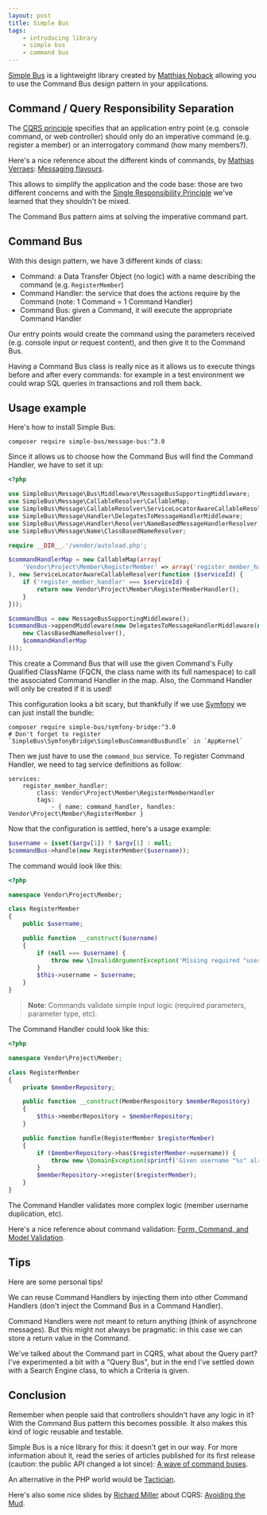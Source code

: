 ```yaml
---
layout: post
title: Simple Bus
tags:
    - introducing library
    - simple bus
    - command bus
---
```


[Simple Bus](http://simplebus.github.io/MessageBus/) is a lightweight library
created by [Matthias Noback](https://twitter.com/matthiasnoback) allowing you to
use the Command Bus design pattern in your applications.

## Command / Query Responsibility Separation

The [CQRS principle](http://martinfowler.com/bliki/CQRS.html) specifies that an
application entry point (e.g. console command, or web controller) should only do
an imperative command (e.g. register a member) or an interrogatory command (how many members?).

Here's a nice reference about the different kinds of commands, by
[Mathias Verraes](https://twitter.com/mathiasverraes): [Messaging flavours](http://verraes.net/2015/01/messaging-flavours/).

This allows to simplify the application and the code base: those are two different
concerns and with the [Single Responsibility Principle](http://www.objectmentor.com/resources/articles/srp.pdf)
we've learned that they shouldn't be mixed.

The Command Bus pattern aims at solving the imperative command part.

## Command Bus

With this design pattern, we have 3 different kinds of class:

* Command: a Data Transfer Object (no logic) with a name describing the command (e.g. `RegisterMember`)
* Command Handler: the service that does the actions require by the Command (note: 1 Command =  1 Command Handler)
* Command Bus: given a Command, it will execute the appropriate Command Handler

Our entry points would create the command using the parameters received
(e.g. console input or request content), and then give it to the Command Bus.

Having a Command Bus class is really nice as it allows us to execute things before and
after every commands: for example in a test environment we could wrap SQL queries in transactions
and roll them back.

## Usage example

Here's how to install Simple Bus:

    composer require simple-bus/message-bus:^3.0

Since it allows us to choose how the Command Bus will find the Command Handler, we
have to set it up:

```php
<?php

use SimpleBus\Message\Bus\Middleware\MessageBusSupportingMiddleware;
use SimpleBus\Message\CallableResolver\CallableMap;
use SimpleBus\Message\CallableResolver\ServiceLocatorAwareCallableResolver;
use SimpleBus\Message\Handler\DelegatesToMessageHandlerMiddleware;
use SimpleBus\Message\Handler\Resolver\NameBasedMessageHandlerResolver;
use SimpleBus\Message\Name\ClassBasedNameResolver;

require __DIR__.'/vendor/autoload.php';

$commandHandlerMap = new CallableMap(array(
    'Vendor\Project\Member\RegisterMember' => array('register_member_handler', 'handle'),
), new ServiceLocatorAwareCallableResolver(function ($serviceId) {
    if ('register_member_handler' === $serviceId) {
        return new Vendor\Project\Member\RegisterMemberHandler();
    }
}));

$commandBus = new MessageBusSupportingMiddleware();
$commandBus->appendMiddleware(new DelegatesToMessageHandlerMiddleware(new NameBasedMessageHandlerResolver(
    new ClassBasedNameResolver(),
    $commandHandlerMap
)));
```

This create a Command Bus that will use the given Command's Fully Qualified ClassName
(FQCN, the class name with its full namespace) to call the associated Command Handler
in the map. Also, the Command Handler will only be created if it is used!

This configuration looks a bit scary, but thankfully if we use [Symfony](http://symfony.com/)
we can just install the bundle:

    composer require simple-bus/symfony-bridge:^3.0
    # Don't forget to register `SimpleBus\SymfonyBridge\SimpleBusCommandBusBundle` in `AppKernel`

Then we just have to use the `command_bus` service. To register Command Handler, we
need to tag service definitions as follow:

```
services:
    register_member_handler:
        class: Vendor\Project\Member\RegisterMemberHandler
        tags:
            - { name: command_handler, handles: Vendor\Project\Member\RegisterMember }
```

Now that the configuration is settled, here's a usage example:

```php
$username = isset($argv[1]) ? $argv[1] : null;
$commandBus->handle(new RegisterMember($username));
```

The command would look like this:

```php
<?php

namespace Vendor\Project\Member;

class RegisterMember
{
    public $username;

    public function __construct($username)
    {
        if (null === $username) {
            throw new \InvalidArgumentException('Missing required "username" parameter');
        }
        $this->username = $username;
    }
}
```

> **Note**: Commands validate simple input logic (required parameters, parameter type, etc).

The Command Handler could look like this:

```php
<?php

namespace Vendor\Project\Member;

class RegisterMember
{
    private $memberRepository;

    public function __construct(MemberRespository $memberRepository)
    {
        $this->memberRepository = $memberRepository;
    }

    public function handle(RegisterMember $registerMember)
    {
        if ($memberRepository->has($registerMember->username)) {
            throw new \DomainException(sprintf('Given username "%s" already exists, and duplicates are not allowed', $registerMember->username));
        }
        $memberRepository->register($registerMember);
    }
}
```

The Command Handler validates more complex logic (member username duplication, etc).

Here's a nice reference about command validation: [Form, Command, and Model Validation](http://verraes.net/2015/02/form-command-model-validation/).

## Tips

Here are some personal tips!

We can reuse Command Handlers by injecting them into other Command Handlers
(don't inject the Command Bus in a Command Handler).

Command Handlers were not meant to return anything (think of asynchrone messages).
But this might not always be pragmatic: in this case we can store a return value in the Command.

We've talked about the Command part in CQRS, what about the Query part?
I've experimented a bit with a "Query Bus", but in the end I've settled down with
a Search Engine class, to which a Criteria is given.

## Conclusion

Remember when people said that controllers shouldn't have any logic in it?
With the Command Bus pattern this becomes possible.
It also makes this kind of logic reusable and testable.

Simple Bus is a nice library for this: it doesn't get in our way.
For more information about it, read the series of articles published for its first release
(caution: the public API changed a lot since): [A wave of command buses](http://php-and-symfony.matthiasnoback.nl/tags/SimpleBus/).

An alternative in the PHP world would be [Tactician](http://tactician.thephpleague.com/).

Here's also some nice slides by [Richard Miller](https://twitter.com/mr_r_miller)
about CQRS: [Avoiding the Mud](https://speakerdeck.com/richardmiller/avoiding-the-mud).
